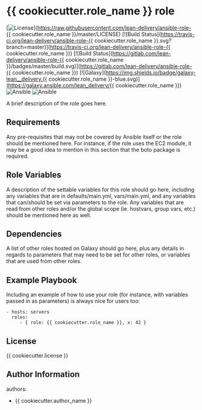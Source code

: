 {{ cookiecutter.role_name }} role
=========
[![License](https://img.shields.io/badge/license-Apache-green.svg?style=flat)](https://raw.githubusercontent.com/lean-delivery/ansible-role-{{ cookiecutter.role_name }}/master/LICENSE)
[![Build Status](https://travis-ci.org/lean-delivery/ansible-role-{{ cookiecutter.role_name }}.svg?branch=master)](https://travis-ci.org/lean-delivery/ansible-role-{{ cookiecutter.role_name }})
[![Build Status](https://gitlab.com/lean-delivery/ansible-role-{{ cookiecutter.role_name }}/badges/master/build.svg)](https://gitlab.com/lean-delivery/ansible-role-{{ cookiecutter.role_name }})
[![Galaxy](https://img.shields.io/badge/galaxy-lean__delivery.{{ cookiecutter.role_name }}-blue.svg)](https://galaxy.ansible.com/lean_delivery/{{ cookiecutter.role_name }})
![Ansible](https://img.shields.io/ansible/role/d/role_id.svg)
![Ansible](https://img.shields.io/badge/dynamic/json.svg?label=min_ansible_version&url=https%3A%2F%2Fgalaxy.ansible.com%2Fapi%2Fv1%2Froles%2Frole_id%2F&query=$.min_ansible_version)

A brief description of the role goes here.

Requirements
------------

Any pre-requisites that may not be covered by Ansible itself or the role should
be mentioned here. For instance, if the role uses the EC2 module, it may be a
good idea to mention in this section that the boto package is required.

Role Variables
--------------

A description of the settable variables for this role should go here, including
any variables that are in defaults/main.yml, vars/main.yml, and any variables
that can/should be set via parameters to the role. Any variables that are read
from other roles and/or the global scope (ie. hostvars, group vars, etc.) should
be mentioned here as well.

Dependencies
------------

A list of other roles hosted on Galaxy should go here, plus any details in
regards to parameters that may need to be set for other roles, or variables that
are used from other roles.

Example Playbook
----------------

Including an example of how to use your role (for instance, with variables
passed in as parameters) is always nice for users too:

    - hosts: servers
      roles:
         - { role: {{ cookiecutter.role_name }}, x: 42 }

License
-------
{{ cookiecutter.license }}

Author Information
------------------

authors:
  - {{ cookiecutter.author_name }}
